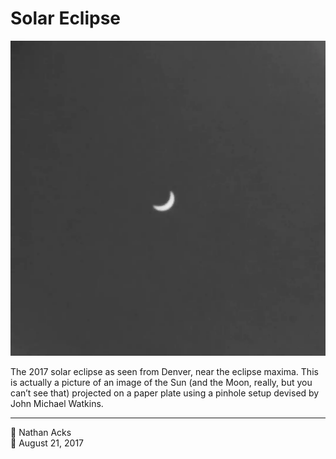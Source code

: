 # Solar Eclipse

![A black-and-white photo of a partial solar eclipse projected onto a paper plate](assets/7ea4aec1fa50165281abdaac18a812ce.webp)

The 2017 solar eclipse as seen from Denver, near the eclipse maxima. This is actually a picture of an image of the Sun (and the Moon, really, but you can’t see that) projected on a paper plate using a pinhole setup devised by John Michael Watkins.

- - - -

👤 Nathan Acks  
📅 August 21, 2017
